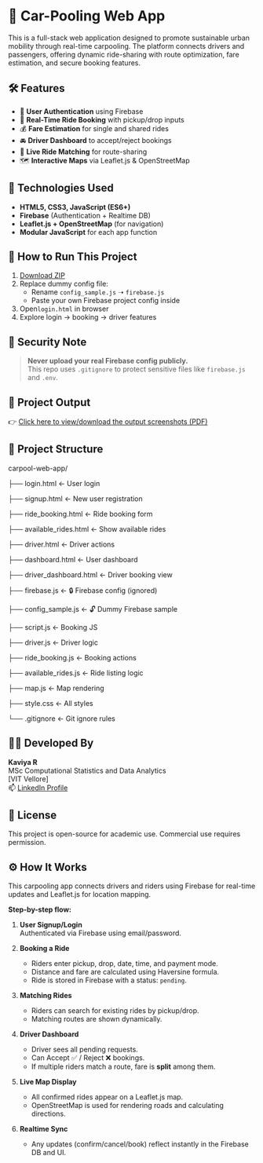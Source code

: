 # 🚗 Car-Pooling Web App

This is a full-stack web application designed to promote sustainable urban mobility through real-time carpooling. The platform connects drivers and passengers, offering dynamic ride-sharing with route optimization, fare estimation, and secure booking features.

## 🛠️ Features

- 🔐 **User Authentication** using Firebase
- 📍 **Real-Time Ride Booking** with pickup/drop inputs
- 💰 **Fare Estimation** for single and shared rides
- 🚘 **Driver Dashboard** to accept/reject bookings
- 🔄 **Live Ride Matching** for route-sharing
- 🗺️ **Interactive Maps** via Leaflet.js & OpenStreetMap

## 🧱 Technologies Used

- **HTML5, CSS3, JavaScript (ES6+)**
- **Firebase** (Authentication + Realtime DB)
- **Leaflet.js + OpenStreetMap** (for navigation)
- **Modular JavaScript** for each app function


## 🔧 How to Run This Project

1. [Download ZIP](https://github.com/Kaviyanaidu/Car-Pooling.git)
2. Replace dummy config file:
   - Rename `config_sample.js` ➝ `firebase.js`
   - Paste your own Firebase project config inside
3. Open`login.html` in browser
4. Explore login → booking → driver features

## 🔐 Security Note

> **Never upload your real Firebase config publicly.**  
This repo uses `.gitignore` to protect sensitive files like `firebase.js` and `.env`.

## 📄 Project Output

👉 [Click here to view/download the output screenshots (PDF)](https://github.com/Kaviyanaidu/Car-Pooling/raw/0be5421f80026af60c4e47a72af7bd51eb0d248e/Carpool_Project_Output.pdf)


## 📁 Project Structure

carpool-web-app/


├── login.html ← User login

├── signup.html ← New user registration

├── ride_booking.html ← Ride booking form

├── available_rides.html ← Show available rides

├── driver.html ← Driver actions

├── dashboard.html ← User dashboard

├── driver_dashboard.html ← Driver booking view

├── firebase.js ← 🔒 Firebase config (ignored)

├── config_sample.js ← 🔓 Dummy Firebase sample

├── script.js ← Booking JS

├── driver.js ← Driver logic

├── ride_booking.js ← Booking actions

├── available_rides.js ← Ride listing logic

├── map.js ← Map rendering

├── style.css ← All styles

└── .gitignore ← Git ignore rules

## 👩‍💻 Developed By

**Kaviya R**  
MSc Computational Statistics and Data Analytics  
[VIT Vellore]  
📫 [LinkedIn Profile](https://www.linkedin.com/in/kaviya-naidu-28646928a)

## 📄 License

This project is open-source for academic use. Commercial use requires permission.

## ⚙️ How It Works

This carpooling app connects drivers and riders using Firebase for real-time updates and Leaflet.js for location mapping.

**Step-by-step flow:**

1. **User Signup/Login**  
   Authenticated via Firebase using email/password.

2. **Booking a Ride**  
   - Riders enter pickup, drop, date, time, and payment mode.  
   - Distance and fare are calculated using Haversine formula.  
   - Ride is stored in Firebase with a status: `pending`.

3. **Matching Rides**  
   - Riders can search for existing rides by pickup/drop.  
   - Matching routes are shown dynamically.

4. **Driver Dashboard**  
   - Driver sees all pending requests.  
   - Can Accept ✅ / Reject ❌ bookings.  
   - If multiple riders match a route, fare is **split** among them.

5. **Live Map Display**  
   - All confirmed rides appear on a Leaflet.js map.  
   - OpenStreetMap is used for rendering roads and calculating directions.

6. **Realtime Sync**  
   - Any updates (confirm/cancel/book) reflect instantly in the Firebase DB and UI.


